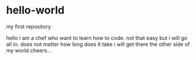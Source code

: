 # hello-world
my first repository

hello i am a chef who want to learn how to code.
not that easy but i will go all in.
does not matter how long does it take 
i will get there the other side of my world
cheers...
